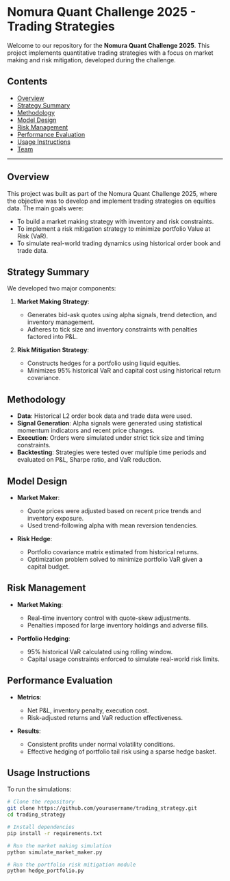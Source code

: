# Nomura Quant Challenge 2025 - Trading Strategies

Welcome to our repository for the **Nomura Quant Challenge 2025**. This project implements quantitative trading strategies with a focus on market making and risk mitigation, developed during the challenge.

## Contents

- [Overview](#overview)
- [Strategy Summary](#strategy-summary)
- [Methodology](#methodology)
- [Model Design](#model-design)
- [Risk Management](#risk-management)
- [Performance Evaluation](#performance-evaluation)
- [Usage Instructions](#usage-instructions)
- [Team](#team)

---

## Overview

This project was built as part of the Nomura Quant Challenge 2025, where the objective was to develop and implement trading strategies on equities data. The main goals were:

- To build a market making strategy with inventory and risk constraints.
- To implement a risk mitigation strategy to minimize portfolio Value at Risk (VaR).
- To simulate real-world trading dynamics using historical order book and trade data.

## Strategy Summary

We developed two major components:

1. **Market Making Strategy**:
   - Generates bid-ask quotes using alpha signals, trend detection, and inventory management.
   - Adheres to tick size and inventory constraints with penalties factored into P&L.

2. **Risk Mitigation Strategy**:
   - Constructs hedges for a portfolio using liquid equities.
   - Minimizes 95% historical VaR and capital cost using historical return covariance.

## Methodology

- **Data**: Historical L2 order book data and trade data were used.
- **Signal Generation**: Alpha signals were generated using statistical momentum indicators and recent price changes.
- **Execution**: Orders were simulated under strict tick size and timing constraints.
- **Backtesting**: Strategies were tested over multiple time periods and evaluated on P&L, Sharpe ratio, and VaR reduction.

## Model Design

- **Market Maker**:
  - Quote prices were adjusted based on recent price trends and inventory exposure.
  - Used trend-following alpha with mean reversion tendencies.

- **Risk Hedge**:
  - Portfolio covariance matrix estimated from historical returns.
  - Optimization problem solved to minimize portfolio VaR given a capital budget.

## Risk Management

- **Market Making**:
  - Real-time inventory control with quote-skew adjustments.
  - Penalties imposed for large inventory holdings and adverse fills.

- **Portfolio Hedging**:
  - 95% historical VaR calculated using rolling window.
  - Capital usage constraints enforced to simulate real-world risk limits.

## Performance Evaluation

- **Metrics**:
  - Net P&L, inventory penalty, execution cost.
  - Risk-adjusted returns and VaR reduction effectiveness.

- **Results**:
  - Consistent profits under normal volatility conditions.
  - Effective hedging of portfolio tail risk using a sparse hedge basket.

## Usage Instructions

To run the simulations:

```bash
# Clone the repository
git clone https://github.com/yourusername/trading_strategy.git
cd trading_strategy

# Install dependencies
pip install -r requirements.txt

# Run the market making simulation
python simulate_market_maker.py

# Run the portfolio risk mitigation module
python hedge_portfolio.py

```

